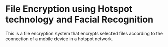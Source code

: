 # File Encryption using Hotspot technology and Facial Recognition
This is a file encryption system that encrypts selected files according to the connection of a mobile device in a hotspot network. 
